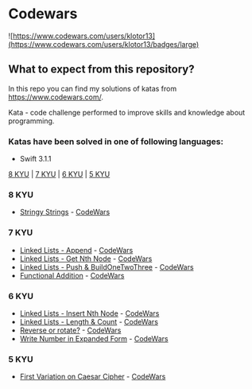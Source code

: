 # Codewars

![https://www.codewars.com/users/klotor13](https://www.codewars.com/users/klotor13/badges/large)

## What to expect from this repository?

In this repo you can find my solutions of katas from https://www.codewars.com/.

Kata - code challenge performed to improve skills and knowledge about programming.

### Katas have been solved in one of following languages:
+ Swift 3.1.1 

[8 KYU](#8KYU) | [7 KYU](#7KYU) | [6 KYU](#6KYU) | [5 KYU](#5KYU)

### <a name="8KYU">8 KYU</a>
* [Stringy Strings](Codewars/LinkedList/LinkedList.swift) - [CodeWars](http://www.codewars.com/kata/563b74ddd19a3ad462000054)

### <a name="7KYU">7 KYU</a>
* [Linked Lists - Append](Codewars/Basic/StringyStrings.swift) - [CodeWars](https://www.codewars.com/kata/55d17ddd6d7868493e000074)
* [Linked Lists - Get Nth Node](Codewars/LinkedList/LinkedList.swift) - [CodeWars](https://www.codewars.com/kata/55befc42bfe4d13ab1000007)
* [Linked Lists - Push & BuildOneTwoThree](Codewars/LinkedList/LinkedList.swift) - [CodeWars](https://www.codewars.com/kata/55be95786abade3c71000079)
* [Functional Addition](Codewars/Basic/FunctionalAddition.swift) - [CodeWars](https://www.codewars.com/kata/538835ae443aae6e03000547)

### <a name="6KYU">6 KYU</a>
* [Linked Lists - Insert Nth Node](Codewars/LinkedList/LinkedList.swift) - [CodeWars](https://www.codewars.com/kata/55cacc3039607536c6000081)
* [Linked Lists - Length & Count](Codewars/LinkedList/LinkedList.swift) - [CodeWars](https://www.codewars.com/kata/55beec7dd347078289000021)
* [Reverse or rotate?](Codewars/Basic/ReverseOrRotate.swift) - [CodeWars](https://www.codewars.com/kata/56b5afb4ed1f6d5fb0000991)
* [Write Number in Expanded Form](Codewars/Basic/ExpandedForm.swift) - [CodeWars](https://www.codewars.com/kata/5842df8ccbd22792a4000245)

### <a name="5KYU">5 KYU</a>
* [First Variation on Caesar Cipher](Codewars/Basic/CaesarCipher.swift) - [CodeWars](https://www.codewars.com/kata/5508249a98b3234f420000fb)
